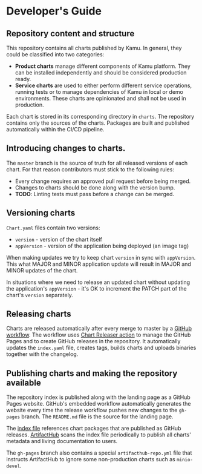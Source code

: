 # Developer's Guide


## Repository content and structure

This repository contains all charts published by Kamu. In general,
they could be classified into two categories:

* **Product charts** manage different components of Kamu platform. They
  can be installed independently and should be considered production ready.
* **Service charts** are used to either perform different service operations,
  running tests or to manage dependencies of Kamu in local or demo environments.
  These charts are opinionated and shall not be used in production.

Each chart is stored in its corresponding directory in `charts`. The repository
contains only the sources of the charts. Packages are built and published
automatically within the CI/CD pipeline.


## Introducing changes to charts.

The `master` branch is the source of truth for all released versions of each chart.
For that reason contributors must stick to the following rules:

* Every change requires an approved pull request before being merged.
* Changes to charts should be done along with the version bump.
* **TODO**: Linting tests must pass before a change can be merged.


## Versioning charts

`Chart.yaml` files contain two versions:
- `version` - version of the chart itself
- `appVersion` - version of the application being deployed (an image tag)

When making updates we try to keep chart `version` in sync with `appVersion`. This
what MAJOR and MINOR application update will result in MAJOR and MINOR updates of
the chart.

In situations where we need to release an updated chart without updating the
application's `appVersion` - it's OK to increment the PATCH part of the chart's
`version` separately.


## Releasing charts

Charts are released automatically after every merge to master by a
[GitHub workflow][1]. The workflow uses [Chart Releaser action][2] to manage
the GitHub Pages and to create GitHub releases in the repository. It
automatically updates the `index.yaml` file, creates tags, builds charts
and uploads binaries together with the changelog.


## Publishing charts and making the repository available

The repository index is published along with the landing page as a GitHub
Pages website. GitHub's embedded workflow automatically generates the website
every time the release workflow pushes new changes to the `gh-pages` branch.
The `README.md` file is the source for the landing page.

The [index file][4] references chart packages that are published as GitHub releases.
[ArtifactHub][3] scans the index file periodically to publish all charts'
metadata and living documentation to users.

The `gh-pages` branch also contains a special `artifacthub-repo.yml` file that
instructs ArtifactHub to ignore some non-production charts such as `minio-devel`.


[1]: https://github.com/kamu-data/helm-charts/blob/master/.github/workflows/release.yml
[2]: https://helm.sh/docs/howto/chart_releaser_action/
[3]: https://artifacthub.io/packages/search?repo=kamu&sort=relevance&page=1
[4]: https://kamu-data.github.io/helm-charts/index.yaml

